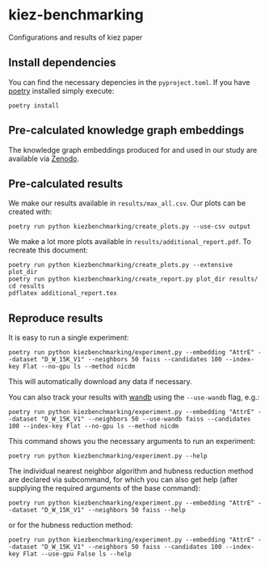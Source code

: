 # kiez-benchmarking
Configurations and results of kiez paper

## Install dependencies
You can find the necessary depencies in the `pyproject.toml`.
If you have [poetry](https://github.com/python-poetry/poetry) installed simply execute:
```
poetry install
```

## Pre-calculated knowledge graph embeddings
The knowledge graph embeddings produced for and used in our study are available via [Zenodo](https://zenodo.org/record/6258620).

## Pre-calculated results
We make our results available in `results/max_all.csv`. 
Our plots can be created with:
```
poetry run python kiezbenchmarking/create_plots.py --use-csv output
```
We make a lot more plots available in `results/additional_report.pdf`.
To recreate this document:
```
poetry run python kiezbenchmarking/create_plots.py --extensive plot_dir
poetry run python kiezbenchmarking/create_report.py plot_dir results/
cd results
pdflatex additional_report.tex
```

## Reproduce results
It is easy to run a single experiment:
```
poetry run python kiezbenchmarking/experiment.py --embedding "AttrE" --dataset "D_W_15K_V1" --neighbors 50 faiss --candidates 100 --index-key Flat --no-gpu ls --method nicdm
```
This will automatically download any data if necessary.

You can also track your results with [wandb](https://wandb.ai/) using the `--use-wandb` flag, e.g.:

```
poetry run python kiezbenchmarking/experiment.py --embedding "AttrE" --dataset "D_W_15K_V1" --neighbors 50 --use-wandb faiss --candidates 100 --index-key Flat --no-gpu ls --method nicdm
```

This command shows you the necessary arguments to run an experiment:
```
poetry run python kiezbenchmarking/experiment.py --help
```
The individual nearest neighbor algorithm and hubness reduction method are declared via subcommand, for which you can also get help (after supplying the required arguments of the base command):
```
poetry run python kiezbenchmarking/experiment.py --embedding "AttrE" --dataset "D_W_15K_V1" --neighbors 50 faiss --help
```
or for the hubness reduction method:

```
poetry run python kiezbenchmarking/experiment.py --embedding "AttrE" --dataset "D_W_15K_V1" --neighbors 50 faiss --candidates 100 --index-key Flat --use-gpu False ls --help
```
